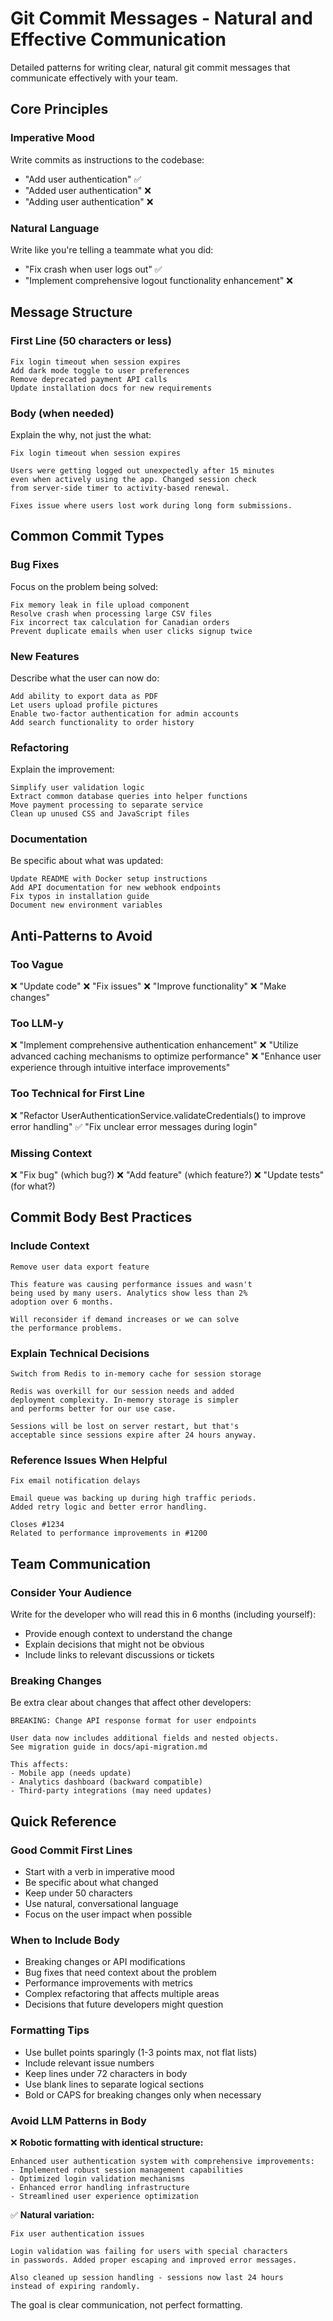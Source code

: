 # Git Commit Messages - Natural and Effective Communication

Detailed patterns for writing clear, natural git commit messages that communicate effectively with your team.

## Core Principles

### Imperative Mood
Write commits as instructions to the codebase:
- "Add user authentication" ✅
- "Added user authentication" ❌
- "Adding user authentication" ❌

### Natural Language
Write like you're telling a teammate what you did:
- "Fix crash when user logs out" ✅
- "Implement comprehensive logout functionality enhancement" ❌

## Message Structure

### First Line (50 characters or less)
```
Fix login timeout when session expires
Add dark mode toggle to user preferences
Remove deprecated payment API calls
Update installation docs for new requirements
```

### Body (when needed)
Explain the why, not just the what:
```
Fix login timeout when session expires

Users were getting logged out unexpectedly after 15 minutes
even when actively using the app. Changed session check
from server-side timer to activity-based renewal.

Fixes issue where users lost work during long form submissions.
```

## Common Commit Types

### Bug Fixes
Focus on the problem being solved:
```
Fix memory leak in file upload component
Resolve crash when processing large CSV files
Fix incorrect tax calculation for Canadian orders
Prevent duplicate emails when user clicks signup twice
```

### New Features
Describe what the user can now do:
```
Add ability to export data as PDF
Let users upload profile pictures
Enable two-factor authentication for admin accounts
Add search functionality to order history
```

### Refactoring
Explain the improvement:
```
Simplify user validation logic
Extract common database queries into helper functions
Move payment processing to separate service
Clean up unused CSS and JavaScript files
```

### Documentation
Be specific about what was updated:
```
Update README with Docker setup instructions
Add API documentation for new webhook endpoints
Fix typos in installation guide
Document new environment variables
```

## Anti-Patterns to Avoid

### Too Vague
❌ "Update code"
❌ "Fix issues"
❌ "Improve functionality"
❌ "Make changes"

### Too LLM-y
❌ "Implement comprehensive authentication enhancement"
❌ "Utilize advanced caching mechanisms to optimize performance"
❌ "Enhance user experience through intuitive interface improvements"

### Too Technical for First Line
❌ "Refactor UserAuthenticationService.validateCredentials() to improve error handling"
✅ "Fix unclear error messages during login"

### Missing Context
❌ "Fix bug" (which bug?)
❌ "Add feature" (which feature?)
❌ "Update tests" (for what?)

## Commit Body Best Practices

### Include Context
```
Remove user data export feature

This feature was causing performance issues and wasn't
being used by many users. Analytics show less than 2%
adoption over 6 months.

Will reconsider if demand increases or we can solve
the performance problems.
```

### Explain Technical Decisions
```
Switch from Redis to in-memory cache for session storage

Redis was overkill for our session needs and added
deployment complexity. In-memory storage is simpler
and performs better for our use case.

Sessions will be lost on server restart, but that's
acceptable since sessions expire after 24 hours anyway.
```

### Reference Issues When Helpful
```
Fix email notification delays

Email queue was backing up during high traffic periods.
Added retry logic and better error handling.

Closes #1234
Related to performance improvements in #1200
```

## Team Communication

### Consider Your Audience
Write for the developer who will read this in 6 months (including yourself):
- Provide enough context to understand the change
- Explain decisions that might not be obvious
- Include links to relevant discussions or tickets

### Breaking Changes
Be extra clear about changes that affect other developers:
```
BREAKING: Change API response format for user endpoints

User data now includes additional fields and nested objects.
See migration guide in docs/api-migration.md

This affects:
- Mobile app (needs update)
- Analytics dashboard (backward compatible)
- Third-party integrations (may need updates)
```

## Quick Reference

### Good Commit First Lines
- Start with a verb in imperative mood
- Be specific about what changed
- Keep under 50 characters
- Use natural, conversational language
- Focus on the user impact when possible

### When to Include Body
- Breaking changes or API modifications
- Bug fixes that need context about the problem
- Performance improvements with metrics
- Complex refactoring that affects multiple areas
- Decisions that future developers might question

### Formatting Tips
- Use bullet points sparingly (1-3 points max, not flat lists)
- Include relevant issue numbers
- Keep lines under 72 characters in body
- Use blank lines to separate logical sections
- Bold or CAPS for breaking changes only when necessary

### Avoid LLM Patterns in Body
❌ **Robotic formatting with identical structure:**
```
Enhanced user authentication system with comprehensive improvements:
- Implemented robust session management capabilities
- Optimized login validation mechanisms
- Enhanced error handling infrastructure
- Streamlined user experience optimization
```

✅ **Natural variation:**
```
Fix user authentication issues

Login validation was failing for users with special characters
in passwords. Added proper escaping and improved error messages.

Also cleaned up session handling - sessions now last 24 hours
instead of expiring randomly.
```

The goal is clear communication, not perfect formatting.

